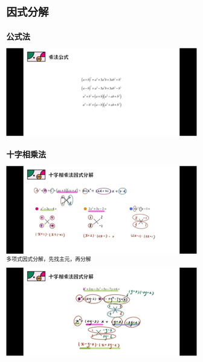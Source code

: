 # 因式分解
## 公式法
![alt text](Screenshot_2024-04-24-09-09-42-291_tv.danmaku.bili.jpg)
## 十字相乘法
![alt text](1713929423382811.jpg)
多项式因式分解，先找主元，再分解

![alt text](1713937104776124.jpg)


